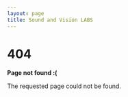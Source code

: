 ```yaml
---
layout: page
title: Sound and Vision LABS
---
```


# 404

**Page not found :(**

The requested page could not be found.
